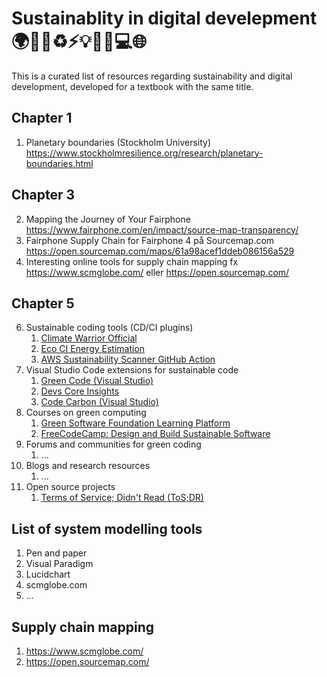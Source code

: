 # Sustainablity in digital develepment 🌍🌳🍎♻️⚡️💡💼📱💻🌐

This is a curated list of resources regarding sustainability and digital development, developed for a textbook with the same title. 

## Chapter 1
1. Planetary boundaries (Stockholm University) https://www.stockholmresilience.org/research/planetary-boundaries.html

## Chapter 3
2. Mapping the Journey of Your Fairphone https://www.fairphone.com/en/impact/source-map-transparency/
3. Fairphone Supply Chain for Fairphone 4 på Sourcemap.com https://open.sourcemap.com/maps/61a98acef1ddeb086156a529
4. Interesting online tools for supply chain mapping fx  https://www.scmglobe.com/ eller https://open.sourcemap.com/

## Chapter 5
6. Sustainable coding tools (CD/CI plugins)
   1. [Climate Warrior Official](https://github.com/marketplace/climate-warrior-official)
   2. [Eco CI Energy Estimation](https://github.com/marketplace/actions/eco-ci-energy-estimation)
   3. [AWS Sustainability Scanner GitHub Action](https://github.com/marketplace/actions/aws-sustainability-scanner-github-action)
6. Visual Studio Code extensions for sustainable code  
   1. [Green Code (Visual Studio)](https://marketplace.visualstudio.com/items?itemName=GreenCode.greencode)
   2. [Devs Core Insights](https://marketplace.visualstudio.com/items?itemName=DevsCore.devs-core-insights)
   3. [Code Carbon (Visual Studio)](https://marketplace.visualstudio.com/items?itemName=CodeCarbon.codecarbon)
7. Courses on green computing
   1. [Green Software Foundation Learning Platform](https://learn.greensoftware.foundation/)
   2. [FreeCodeCamp: Design and Build Sustainable Software](https://www.freecodecamp.org/news/design-and-build-sustainable-software/)
8. Forums and communities for green coding
   1. ...
9. Blogs and research resources 
   1. ...
8. Open source projects
   1. [Terms of Service; Didn't Read (ToS;DR)](https://tosdr.org/)




## List of system modelling tools
1. Pen and paper
2. Visual Paradigm
3. Lucidchart
4. scmglobe.com
5. ...

## Supply chain mapping
1. https://www.scmglobe.com/
2. https://open.sourcemap.com/

